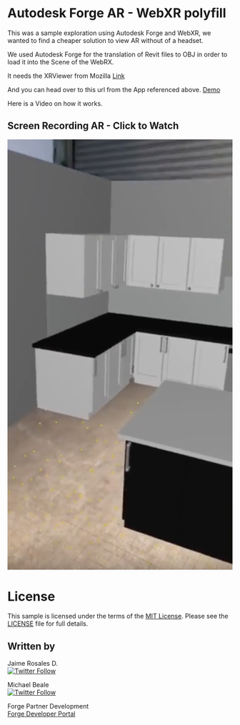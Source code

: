 # Autodesk Forge AR - WebXR polyfill 

This was a sample exploration using Autodesk Forge and WebXR, we wanted to find a cheaper solution to view AR without of a headset.

We used Autodesk Forge for the translation of Revit files to OBJ in order to load it into the Scene of the WebRX. 

It needs the XRViewer from Mozilla [Link](https://itunes.apple.com/us/app/webxr-viewer/id1295998056?mt=8)

And you can head over to this url from the App referenced above.
[Demo](https://jaimerosales.github.io/webxr-polyfill/)

Here is a Video on how it works.

## Screen Recording AR - Click to Watch

[![ScreenRecording](img/ScreenRecPreview.png)](https://youtu.be/gsaGqW0wBNE)

# License

This sample is licensed under the terms of the [MIT License](http://opensource.org/licenses/MIT).
Please see the [LICENSE](LICENSE) file for full details.


## Written by

Jaime Rosales D. <br /> 
[![Twitter Follow](https://img.shields.io/twitter/follow/afrojme.svg?style=social&label=Follow)](https://twitter.com/AfroJme)<br />

Michael Beale <br /> 
[![Twitter Follow](https://img.shields.io/twitter/follow/micbeale.svg?style=social&label=Follow)](https://twitter.com/micbeale)<br />



Forge Partner Development <br />
<a href="http://developer.autodesk.com/">Forge Developer Portal</a> <br />


